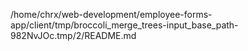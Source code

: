 /home/chrx/web-development/employee-forms-app/client/tmp/broccoli_merge_trees-input_base_path-982NvJOc.tmp/2/README.md